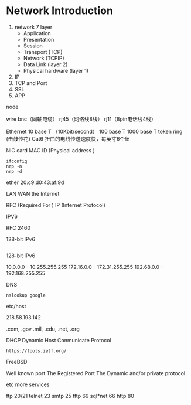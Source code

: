 # Network Introduction
1. network 7 layer
    * Application
    * Presentation
    * Session
    * Transport (TCP)
    * Network (TCPIP)
    * Data Link (layer 2)
    * Physical hardware (layer 1)
2. IP
3. TCP and Port
4. SSL
5. APP

node

wire
bnc（同轴电缆） 
rj45（网络线8线） rj11（8pin电话线4线）

Ethernet
10 base T （10Kbit/second）
100 base T
1000 base T
token ring (击鼓传花)
Cat6 扭曲的电线传送速度快，每英寸6个纽 

NIC card
MAC ID (Physical address )

```
ifconfig
nrp -n
nrp -d
```

ether 20:c9:d0:43:af:9d 

LAN WAN
the Internet

RFC (Required For )
IP (Internet Protocol)

IPV6

RFC 2460

128-bit IPv6

```

```
128-bit IPv6

10.0.0.0    - 10.255.255.255
172.16.0.0  - 172.31.255.255
192.68.0.0 - 192.168.255.255

DNS


```
nslookup google
```

etc/host

218.58.193.142

.com, .gov .mil, .edu, .net, .org

DHCP
Dynamic Host Conmunicate Protocol

```
https://tools.ietf.org/
```

FreeBSD

Well known port
The Registered Port
The Dynamic and/or private protocol

etc more services

ftp 20/21
telnet 23
smtp 25
tftp 69
sql*net  66
http 80

